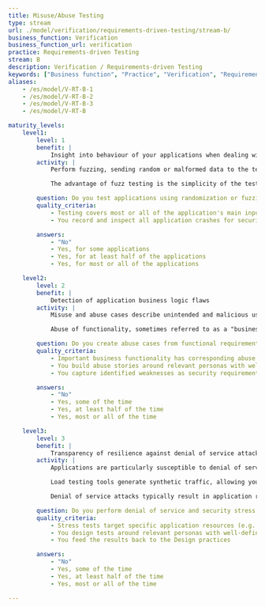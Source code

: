 ```yaml
---
title: Misuse/Abuse Testing
type: stream
url: ./model/verification/requirements-driven-testing/stream-b/
business_function: Verification
business_function_url: verification
practice: Requirements-driven Testing
stream: B
description: Verification / Requirements-driven Testing
keywords: ["Business function", "Practice", "Verification", "Requirements-driven Testing"]
aliases:
    - /es/model/V-RT-B-1
    - /es/model/V-RT-B-2
    - /es/model/V-RT-B-3
    - /es/model/V-RT-B

maturity_levels:
    level1:
        level: 1
        benefit: |
            Insight into behaviour of your applications when dealing with unexpected input
        activity: |
            Perform fuzzing, sending random or malformed data to the test subject in an attempt to make it crash. Fuzz testing or Fuzzing is a Black Box software testing technique, which consists of finding implementation bugs using automated malformed or semi-malformed data injection. Cover at least a minimum fuzzing for vulnerabilities against the main input parameters of the application.

            The advantage of fuzz testing is the simplicity of the test design, and its lack of preconceptions about system behavior. The stochastic approach results in bugs that human eyes or structured testing would often miss. It is also one of the few means of assessing the quality of a closed system (such as a SIP phone). The simplicity of fuzzing a target is offset by the difficulty in accurately detecting and triaging crashes. Favour existing fuzzing tools and frameworks to leverage their supporting tooling.

        question: Do you test applications using randomization or fuzzing techniques?
        quality_criteria:
            - Testing covers most or all of the application's main input parameters
            - You record and inspect all application crashes for security impact on a best-effort basis

        answers:
            - "No"
            - Yes, for some applications
            - Yes, for at least half of the applications
            - Yes, for most or all of the applications

    level2:
        level: 2
        benefit: |
            Detection of application business logic flaws
        activity: |
            Misuse and abuse cases describe unintended and malicious use scenarios of the application, describing how an attacker could do this. Create misuse and abuse cases to misuse or exploit the weaknesses of controls in software features to attack an application. Use abuse-case models for an application to serve as fuel for identification of concrete security tests that directly or indirectly exploit the abuse scenarios.

            Abuse of functionality, sometimes referred to as a "business logic attack", depends on the design and implementation of application functions and features. An example is using a password reset flow to enumerate accounts. As part of business logic testing, identify the business rules that are important for the application and turn them into experiments to verify whether the application properly enforces the business rule. For example, on a stock trading application, is the attacker allowed to start a trade at the beginning of the day and lock in a price, hold the transaction open until the end of the day, then complete the sale if the stock price has risen or cancel if the price dropped?

        question: Do you create abuse cases from functional requirements and use them to drive security tests?
        quality_criteria:
            - Important business functionality has corresponding abuse cases
            - You build abuse stories around relevant personas with well-defined motivations and characteristics
            - You capture identified weaknesses as security requirements

        answers:
            - "No"
            - Yes, some of the time
            - Yes, at least half of the time
            - Yes, most or all of the time

    level3:
        level: 3
        benefit: |
            Transparency of resilience against denial of service attacks
        activity: |
            Applications are particularly susceptible to denial of service attacks. Perform denial of service and security stress testing against them in controlled conditions, preferably on application acceptance environments.

            Load testing tools generate synthetic traffic, allowing you to test the application's performance under heavy load. One important test is how many requests per second an application can handle while remaining within its performance requirements. Testing from a single IP address is still useful as it gives an indication of how many requests an attacker must generate to impact the application.

            Denial of service attacks typically result in application resource starvation or exhaustion. To determine if any resources can be used to create a denial of service, analyze each application resource to see how it can be exhausted. Prioritise actions unauthenticated user can do. Complement overall denial of service tests with security stress tests to perform actions or create conditions which cause delays, disruptions, or failures of the application under test.

        question: Do you perform denial of service and security stress testing?
        quality_criteria:
            - Stress tests target specific application resources (e.g. memory exhaustion by saving large amounts of data to a user session)
            - You design tests around relevant personas with well-defined capabilities (knowledge, resources)
            - You feed the results back to the Design practices

        answers:
            - "No"
            - Yes, some of the time
            - Yes, at least half of the time
            - Yes, most or all of the time

---
```

